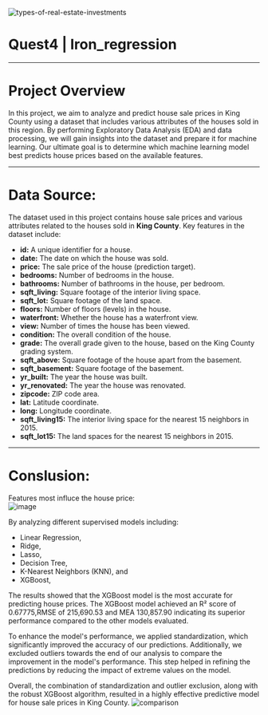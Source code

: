 
![types-of-real-estate-investments](https://github.com/Negar86/Quest4-Iron_regression/assets/160590005/91b5e7bb-ad57-48e2-a0f5-6287db07b307)

# Quest4 | Iron_regression
---
# Project Overview
In this project, we aim to analyze and predict house sale prices in King County using a dataset that includes various attributes of the houses sold in this region. By performing Exploratory Data Analysis (EDA) and data processing, we will gain insights into the dataset and prepare it for machine learning. Our ultimate goal is to determine which machine learning model best predicts house prices based on the available features.  

---
# Data Source:
The dataset used in this project contains house sale prices and various attributes related to the houses sold in **King County**. Key features in the dataset include:  
- **id:** A unique identifier for a house.  
- **date:** The date on which the house was sold.  
- **price:** The sale price of the house (prediction target).  
- **bedrooms:** Number of bedrooms in the house.  
- **bathrooms:** Number of bathrooms in the house, per bedroom.  
- **sqft_living:** Square footage of the interior living space.  
- **sqft_lot:** Square footage of the land space.  
- **floors:** Number of floors (levels) in the house.  
- **waterfront:** Whether the house has a waterfront view.  
- **view:** Number of times the house has been viewed.  
- **condition:** The overall condition of the house.  
- **grade:** The overall grade given to the house, based on the King County grading system.  
- **sqft_above:** Square footage of the house apart from the basement.  
- **sqft_basement:** Square footage of the basement.  
- **yr_built:** The year the house was built.  
- **yr_renovated:** The year the house was renovated.  
- **zipcode:** ZIP code area.  
- **lat:** Latitude coordinate.  
- **long:** Longitude coordinate.  
- **sqft_living15:** The interior living space for the nearest 15 neighbors in 2015.  
- **sqft_lot15:** The land spaces for the nearest 15 neighbors in 2015.
---
# Conslusion:  
Features most influce the house price:  
![image](https://github.com/Negar86/Quest4-Iron_regression/assets/160590005/8936f3b7-3979-41b0-9b59-371481628844)

By analyzing different supervised models including:   
- Linear Regression,   
- Ridge,   
- Lasso,   
- Decision Tree,   
- K-Nearest Neighbors (KNN), and   
- XGBoost,  
  
The results showed that the XGBoost model is the most accurate for predicting house prices. The XGBoost model achieved an R² score of 0.67775,RMSE of 215,690.53 and MEA 130,857.90 indicating its superior performance compared to the other models evaluated.  

To enhance the model's performance, we applied standardization, which significantly improved the accuracy of our predictions. Additionally, we excluded outliers towards the end of our analysis to compare the improvement in the model's performance. This step helped in refining the predictions by reducing the impact of extreme values on the model.  

Overall, the combination of standardization and outlier exclusion, along with the robust XGBoost algorithm, resulted in a highly effective predictive model for house sale prices in King County.
![comparison](https://github.com/Negar86/Quest4-Iron_regression/assets/160590005/a1db9efc-0bdc-4ee6-8489-b4850b4e9fca)

